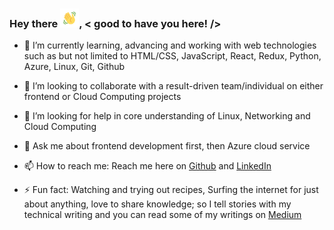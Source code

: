 ### Hey there <img src="https://github.com/codyBiem17/codyBiem17/blob/main/wave.gif" alt="animated waving-hand" width="30" height="30">, < good to have you here! />


<!--**codyBiem17/codyBiem17** is a ✨ _special_ ✨ repository because its `README.md` (this file) appears on your GitHub profile. 

Here are some ideas to get you started: -->

- 🌱 I’m currently learning, advancing and working with web technologies such as but not limited to
HTML/CSS, JavaScript, React, Redux, Python, Azure, Linux, Git, Github

- 👯 I’m looking to collaborate with a result-driven team/individual on either 
frontend or Cloud Computing projects

- 🤔 I’m looking for help in core understanding of Linux, Networking and Cloud Computing

- 💬 Ask me about frontend development first, then Azure cloud service

- 📫 How to reach me: Reach me here on [Github](https://github.com/codyBiem17) and [LinkedIn](https://www.linkedin.com/in/bellomaryam)

- ⚡ Fun fact: Watching and trying out recipes, Surfing the internet for just about anything,
love to share knowledge; so I tell stories with my technical writing and
you can read some of my writings on [Medium](https://medium.com/@maryam_b)
